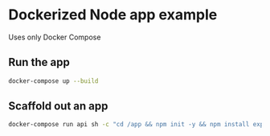 # Dockerized Node app example

Uses only Docker Compose

## Run the app

```bash
docker-compose up --build
```

## Scaffold out an app

```bash
docker-compose run api sh -c "cd /app && npm init -y && npm install express"
```
